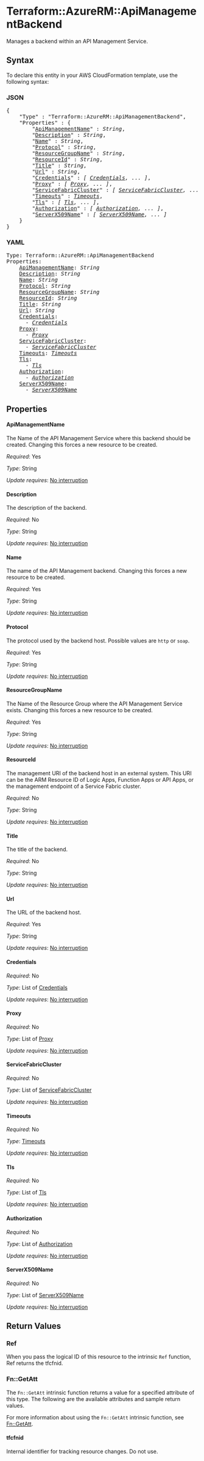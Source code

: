 # Terraform::AzureRM::ApiManagementBackend

Manages a backend within an API Management Service.

## Syntax

To declare this entity in your AWS CloudFormation template, use the following syntax:

### JSON

<pre>
{
    "Type" : "Terraform::AzureRM::ApiManagementBackend",
    "Properties" : {
        "<a href="#apimanagementname" title="ApiManagementName">ApiManagementName</a>" : <i>String</i>,
        "<a href="#description" title="Description">Description</a>" : <i>String</i>,
        "<a href="#name" title="Name">Name</a>" : <i>String</i>,
        "<a href="#protocol" title="Protocol">Protocol</a>" : <i>String</i>,
        "<a href="#resourcegroupname" title="ResourceGroupName">ResourceGroupName</a>" : <i>String</i>,
        "<a href="#resourceid" title="ResourceId">ResourceId</a>" : <i>String</i>,
        "<a href="#title" title="Title">Title</a>" : <i>String</i>,
        "<a href="#url" title="Url">Url</a>" : <i>String</i>,
        "<a href="#credentials" title="Credentials">Credentials</a>" : <i>[ <a href="credentials.md">Credentials</a>, ... ]</i>,
        "<a href="#proxy" title="Proxy">Proxy</a>" : <i>[ <a href="proxy.md">Proxy</a>, ... ]</i>,
        "<a href="#servicefabriccluster" title="ServiceFabricCluster">ServiceFabricCluster</a>" : <i>[ <a href="servicefabriccluster.md">ServiceFabricCluster</a>, ... ]</i>,
        "<a href="#timeouts" title="Timeouts">Timeouts</a>" : <i><a href="timeouts.md">Timeouts</a></i>,
        "<a href="#tls" title="Tls">Tls</a>" : <i>[ <a href="tls.md">Tls</a>, ... ]</i>,
        "<a href="#authorization" title="Authorization">Authorization</a>" : <i>[ <a href="authorization.md">Authorization</a>, ... ]</i>,
        "<a href="#serverx509name" title="ServerX509Name">ServerX509Name</a>" : <i>[ <a href="serverx509name.md">ServerX509Name</a>, ... ]</i>
    }
}
</pre>

### YAML

<pre>
Type: Terraform::AzureRM::ApiManagementBackend
Properties:
    <a href="#apimanagementname" title="ApiManagementName">ApiManagementName</a>: <i>String</i>
    <a href="#description" title="Description">Description</a>: <i>String</i>
    <a href="#name" title="Name">Name</a>: <i>String</i>
    <a href="#protocol" title="Protocol">Protocol</a>: <i>String</i>
    <a href="#resourcegroupname" title="ResourceGroupName">ResourceGroupName</a>: <i>String</i>
    <a href="#resourceid" title="ResourceId">ResourceId</a>: <i>String</i>
    <a href="#title" title="Title">Title</a>: <i>String</i>
    <a href="#url" title="Url">Url</a>: <i>String</i>
    <a href="#credentials" title="Credentials">Credentials</a>: <i>
      - <a href="credentials.md">Credentials</a></i>
    <a href="#proxy" title="Proxy">Proxy</a>: <i>
      - <a href="proxy.md">Proxy</a></i>
    <a href="#servicefabriccluster" title="ServiceFabricCluster">ServiceFabricCluster</a>: <i>
      - <a href="servicefabriccluster.md">ServiceFabricCluster</a></i>
    <a href="#timeouts" title="Timeouts">Timeouts</a>: <i><a href="timeouts.md">Timeouts</a></i>
    <a href="#tls" title="Tls">Tls</a>: <i>
      - <a href="tls.md">Tls</a></i>
    <a href="#authorization" title="Authorization">Authorization</a>: <i>
      - <a href="authorization.md">Authorization</a></i>
    <a href="#serverx509name" title="ServerX509Name">ServerX509Name</a>: <i>
      - <a href="serverx509name.md">ServerX509Name</a></i>
</pre>

## Properties

#### ApiManagementName

The Name of the API Management Service where this backend should be created. Changing this forces a new resource to be created.

_Required_: Yes

_Type_: String

_Update requires_: [No interruption](https://docs.aws.amazon.com/AWSCloudFormation/latest/UserGuide/using-cfn-updating-stacks-update-behaviors.html#update-no-interrupt)

#### Description

The description of the backend.

_Required_: No

_Type_: String

_Update requires_: [No interruption](https://docs.aws.amazon.com/AWSCloudFormation/latest/UserGuide/using-cfn-updating-stacks-update-behaviors.html#update-no-interrupt)

#### Name

The name of the API Management backend. Changing this forces a new resource to be created.

_Required_: Yes

_Type_: String

_Update requires_: [No interruption](https://docs.aws.amazon.com/AWSCloudFormation/latest/UserGuide/using-cfn-updating-stacks-update-behaviors.html#update-no-interrupt)

#### Protocol

The protocol used by the backend host. Possible values are `http` or `soap`.

_Required_: Yes

_Type_: String

_Update requires_: [No interruption](https://docs.aws.amazon.com/AWSCloudFormation/latest/UserGuide/using-cfn-updating-stacks-update-behaviors.html#update-no-interrupt)

#### ResourceGroupName

The Name of the Resource Group where the API Management Service exists. Changing this forces a new resource to be created.

_Required_: Yes

_Type_: String

_Update requires_: [No interruption](https://docs.aws.amazon.com/AWSCloudFormation/latest/UserGuide/using-cfn-updating-stacks-update-behaviors.html#update-no-interrupt)

#### ResourceId

The management URI of the backend host in an external system. This URI can be the ARM Resource ID of Logic Apps, Function Apps or API Apps, or the management endpoint of a Service Fabric cluster.

_Required_: No

_Type_: String

_Update requires_: [No interruption](https://docs.aws.amazon.com/AWSCloudFormation/latest/UserGuide/using-cfn-updating-stacks-update-behaviors.html#update-no-interrupt)

#### Title

The title of the backend.

_Required_: No

_Type_: String

_Update requires_: [No interruption](https://docs.aws.amazon.com/AWSCloudFormation/latest/UserGuide/using-cfn-updating-stacks-update-behaviors.html#update-no-interrupt)

#### Url

The URL of the backend host.

_Required_: Yes

_Type_: String

_Update requires_: [No interruption](https://docs.aws.amazon.com/AWSCloudFormation/latest/UserGuide/using-cfn-updating-stacks-update-behaviors.html#update-no-interrupt)

#### Credentials

_Required_: No

_Type_: List of <a href="credentials.md">Credentials</a>

_Update requires_: [No interruption](https://docs.aws.amazon.com/AWSCloudFormation/latest/UserGuide/using-cfn-updating-stacks-update-behaviors.html#update-no-interrupt)

#### Proxy

_Required_: No

_Type_: List of <a href="proxy.md">Proxy</a>

_Update requires_: [No interruption](https://docs.aws.amazon.com/AWSCloudFormation/latest/UserGuide/using-cfn-updating-stacks-update-behaviors.html#update-no-interrupt)

#### ServiceFabricCluster

_Required_: No

_Type_: List of <a href="servicefabriccluster.md">ServiceFabricCluster</a>

_Update requires_: [No interruption](https://docs.aws.amazon.com/AWSCloudFormation/latest/UserGuide/using-cfn-updating-stacks-update-behaviors.html#update-no-interrupt)

#### Timeouts

_Required_: No

_Type_: <a href="timeouts.md">Timeouts</a>

_Update requires_: [No interruption](https://docs.aws.amazon.com/AWSCloudFormation/latest/UserGuide/using-cfn-updating-stacks-update-behaviors.html#update-no-interrupt)

#### Tls

_Required_: No

_Type_: List of <a href="tls.md">Tls</a>

_Update requires_: [No interruption](https://docs.aws.amazon.com/AWSCloudFormation/latest/UserGuide/using-cfn-updating-stacks-update-behaviors.html#update-no-interrupt)

#### Authorization

_Required_: No

_Type_: List of <a href="authorization.md">Authorization</a>

_Update requires_: [No interruption](https://docs.aws.amazon.com/AWSCloudFormation/latest/UserGuide/using-cfn-updating-stacks-update-behaviors.html#update-no-interrupt)

#### ServerX509Name

_Required_: No

_Type_: List of <a href="serverx509name.md">ServerX509Name</a>

_Update requires_: [No interruption](https://docs.aws.amazon.com/AWSCloudFormation/latest/UserGuide/using-cfn-updating-stacks-update-behaviors.html#update-no-interrupt)

## Return Values

### Ref

When you pass the logical ID of this resource to the intrinsic `Ref` function, Ref returns the tfcfnid.

### Fn::GetAtt

The `Fn::GetAtt` intrinsic function returns a value for a specified attribute of this type. The following are the available attributes and sample return values.

For more information about using the `Fn::GetAtt` intrinsic function, see [Fn::GetAtt](https://docs.aws.amazon.com/AWSCloudFormation/latest/UserGuide/intrinsic-function-reference-getatt.html).

#### tfcfnid

Internal identifier for tracking resource changes. Do not use.

